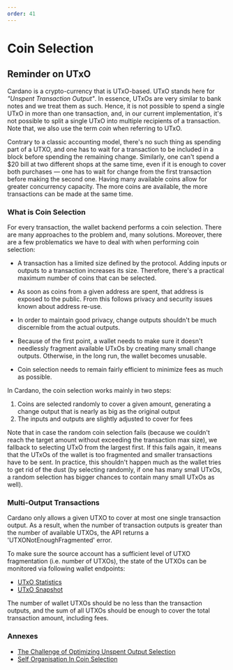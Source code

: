 ```yaml
---
order: 41
---
```


# Coin Selection

## Reminder on UTxO

Cardano is a crypto-currency that is UTxO-based. UTxO stands here for _"Unspent
Transaction Output"_. In essence, UTxOs are very similar to bank notes and we
treat them as such. Hence, it is not possible to spend a single UTxO in more
than one transaction, and, in our current implementation, it's not possible to
split a single UTxO into multiple recipients of a transaction. Note that, we
also use the term _coin_ when referring to UTxO.

Contrary to a classic accounting model, there's no such thing as spending part
of a UTXO, and one has to wait for a transaction to be included in a block
before spending the remaining change. Similarly, one can't spend a $20 bill at
two different shops at the same time, even if it is enough to cover both
purchases — one has to wait for change from the first transaction before making
the second one. Having many available coins allow for greater concurrency
capacity. The more coins are available, the more transactions can be made at
the same time.


### What is Coin Selection

For every transaction, the wallet backend performs a coin selection. There are
many approaches to the problem and, many solutions. Moreover, there are a few
problematics we have to deal with when performing coin selection:

- A transaction has a limited size defined by the protocol. Adding inputs or
  outputs to a transaction increases its size. Therefore, there's a practical
  maximum number of coins that can be selected.

- As soon as coins from a given address are spent, that address is exposed to
  the public. From this follows privacy and security issues known about address
  re-use.

- In order to maintain good privacy, change outputs shouldn't be much discernible
  from the actual outputs.

- Because of the first point, a wallet needs to make sure it doesn't needlessly
  fragment available UTxOs by creating many small change outputs. Otherwise, in
  the long run, the wallet becomes unusable.

- Coin selection needs to remain fairly efficient to minimize fees as much as
  possible.

In Cardano, the coin selection works mainly in two steps:

1. Coins are selected randomly to cover a given amount, generating a change output that is nearly as big as the original output
2. The inputs and outputs are slightly adjusted to cover for fees

Note that in case the random coin selection fails (because we couldn't reach
the target amount without exceeding the transaction max size), we fallback to
selecting UTxO from the largest first. If this fails again, it means that the
UTxOs of the wallet is too fragmented and smaller transactions have to be sent.
In practice, this shouldn't happen much as the wallet tries to get rid of the
dust (by selecting randomly, if one has many small UTxOs, a random selection
has bigger chances to contain many small UTxOs as well).


### Multi-Output Transactions

Cardano only allows a given UTXO to cover at most one single transaction
output. As a result, when the number of transaction outputs is greater than the
number of available UTXOs, the API returns a 'UTXONotEnoughFragmented' error.

To make sure the source account has a sufficient level of UTXO fragmentation
(i.e. number of UTXOs), the state of the UTXOs can be monitored via following wallet endpoints:
 - [UTxO Statistics](https://input-output-hk.github.io/cardano-wallet/api/edge/#operation/getUTxOsStatistics)
 - [UTxO Snapshot](https://input-output-hk.github.io/cardano-wallet/api/edge/#operation/getWalletUtxoSnapshot)

The number of wallet UTXOs should be no less than the transaction outputs, and
the sum of all UTXOs should be enough to cover the total transaction amount,
including fees.


### Annexes

- [The Challenge of Optimizing Unspent Output Selection](https://medium.com/@lopp/the-challenges-of-optimizing-unspent-output-selection-a3e5d05d13ef)
- [Self Organisation In Coin Selection](https://iohk.io/blog/self-organisation-in-coin-selection/)
